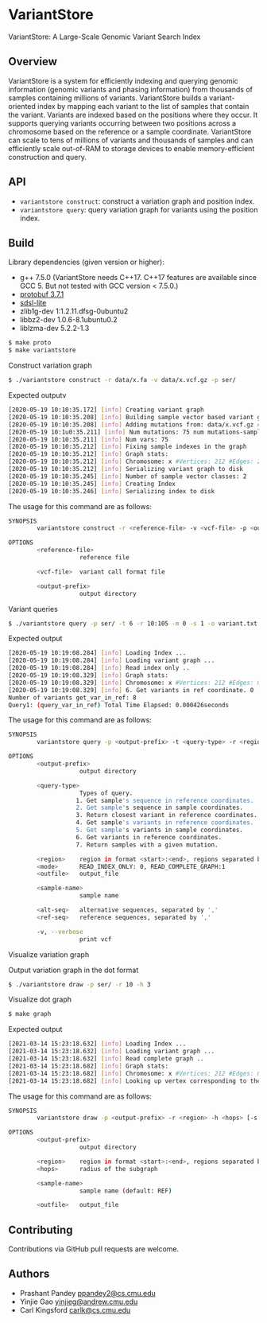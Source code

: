 # VariantStore

VariantStore: A Large-Scale Genomic Variant Search Index

Overview
--------

VariantStore is a system for efficiently indexing and querying genomic
information (genomic variants and phasing information) from thousands of samples
containing millions of variants. VariantStore builds a variant-oriented index by
mapping each variant to the list of samples that contain the variant.  Variants
are indexed based on the positions where they occur. It supports querying
variants occurring between two positions across a chromosome based on the
reference or a sample coordinate. VariantStore can scale to tens of millions of
variants and thousands of samples and can efficiently scale out-of-RAM to
storage devices to enable memory-efficient construction and query.

API
--------
* `variantstore construct`: construct a variation graph and position index.
* `variantstore query`: query variation graph for variants using the position index.

Build
-------
Library dependencies (given version or higher):
- g++ 7.5.0 (VariantStore needs C++17. C++17 features are available since GCC 5. But not tested with GCC version < 7.5.0.)
- [protobuf 3.7.1](https://github.com/protocolbuffers/protobuf)
- [sdsl-lite](https://github.com/simongog/sdsl-lite)
- zlib1g-dev 1:1.2.11.dfsg-0ubuntu2
- libbz2-dev 1.0.6-8.1ubuntu0.2
- liblzma-dev 5.2.2-1.3
```bash
$ make proto
$ make variantstore
```

Construct variation graph

```bash
$ ./variantstore construct -r data/x.fa -v data/x.vcf.gz -p ser/
```

Expected outputv
```bash
[2020-05-19 10:10:35.172] [info] Creating variant graph
[2020-05-19 10:10:35.208] [info] Building sample vector based variant graph.
[2020-05-19 10:10:35.208] [info] Adding mutations from: data/x.vcf.gz #Samples: 1
[2020-05-19 10:1u0:35.211] [info] Num mutations: 75 num mutations-sample: 75
[2020-05-19 10:10:35.211] [info] Num vars: 75
[2020-05-19 10:10:35.212] [info] Fixing sample indexes in the graph
[2020-05-19 10:10:35.212] [info] Graph stats:
[2020-05-19 10:10:35.212] [info] Chromosome: x #Vertices: 212 #Edges: 287 Seq length: 1074
[2020-05-19 10:10:35.212] [info] Serializing variant graph to disk
[2020-05-19 10:10:35.245] [info] Number of sample vector classes: 2
[2020-05-19 10:10:35.245] [info] Creating Index
[2020-05-19 10:10:35.246] [info] Serializing index to disk
```

The usage for this command are as follows:

```bash
SYNOPSIS
        variantstore construct -r <reference-file> -v <vcf-file> -p <output-prefix>

OPTIONS
        <reference-file>
                    reference file

        <vcf-file>  variant call format file

        <output-prefix>
                    output directory
```

Variant queries

```bash
$ ./variantstore query -p ser/ -t 6 -r 10:105 -m 0 -s 1 -o variant.txt -v
```

Expected output
```bash
[2020-05-19 10:19:08.284] [info] Loading Index ...
[2020-05-19 10:19:08.284] [info] Loading variant graph ...
[2020-05-19 10:19:08.284] [info] Read index only ..
[2020-05-19 10:19:08.329] [info] Graph stats:
[2020-05-19 10:19:08.329] [info] Chromosome: x #Vertices: 212 #Edges: 0 Seq length: 1074
[2020-05-19 10:19:08.329] [info] 6. Get variants in ref coordinate. 0
Number of variants get_var_in_ref: 8
Query1: (query_var_in_ref) Total Time Elapsed: 0.000426seconds
```

The usage for this command are as follows:

```bash
SYNOPSIS
        variantstore query -p <output-prefix> -t <query-type> -r <region> -m <mode> [-o <outfile>] [-s <sample-name>] [-a <alt-seq>] [-b <ref-seq>] [-v]

OPTIONS
        <output-prefix>
                    output directory

        <query-type>
                    Types of query.
                   1. Get sample's sequence in reference coordinates.
                   2. Get sample's sequence in sample coordinates.
                   3. Return closest variant in reference coordinates.
                   4. Get sample's variants in reference coordinates.
                   5. Get sample's variants in sample coordinates.
                   6. Get variants in reference coordinates.
                   7. Return samples with a given mutation.

        <region>    region in format <start>:<end>, regions separated by ','
        <mode>      READ_INDEX_ONLY: 0, READ_COMPLETE_GRAPH:1
        <outfile>   output_file

        <sample-name>
                    sample name

        <alt-seq>   alternative sequences, separated by ','
        <ref-seq>   reference sequences, separated by ','

        -v, --verbose
                    print vcf
```

Visualize variation graph

Output variation graph in the dot format

```bash
$ ./variantstore draw -p ser/ -r 10 -h 3 
```

Visualize dot graph

```bash
$ make graph
```

Expected output
```bash
[2021-03-14 15:23:18.632] [info] Loading Index ...
[2021-03-14 15:23:18.632] [info] Loading variant graph ...
[2021-03-14 15:23:18.632] [info] Read complete graph ..
[2021-03-14 15:23:18.682] [info] Graph stats:
[2021-03-14 15:23:18.682] [info] Chromosome: x #Vertices: 212 #Edges: 0 Seq length: 1074
[2021-03-14 15:23:18.682] [info] Looking up vertex corresponding to the queried region
```

The usage for this command are as follows:

```bash
SYNOPSIS
        variantstore draw -p <output-prefix> -r <region> -h <hops> [-s <sample-name>] [-o <outfile>]

OPTIONS
        <output-prefix>
                    output directory

        <region>    region in format <start>:<end>, regions separated by ','
        <hops>      radius of the subgraph

        <sample-name>
                    sample name (default: REF)

        <outfile>   output_file

```



Contributing
------------
Contributions via GitHub pull requests are welcome.


Authors
-------
- Prashant Pandey <ppandey2@cs.cmu.edu>
- Yinjie Gao <yinjieg@andrew.cmu.edu>
- Carl Kingsford <carlk@cs.cmu.edu>


